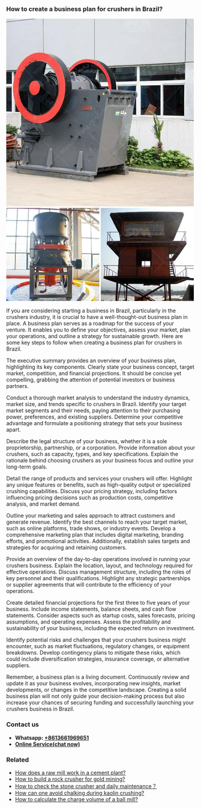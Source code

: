 <h3>How to create a business plan for crushers in Brazil?</h3><img src='1701745176.jpg' alt=''><p>If you are considering starting a business in Brazil, particularly in the crushers industry, it is crucial to have a well-thought-out business plan in place. A business plan serves as a roadmap for the success of your venture. It enables you to define your objectives, assess your market, plan your operations, and outline a strategy for sustainable growth. Here are some key steps to follow when creating a business plan for crushers in Brazil.</p><p>The executive summary provides an overview of your business plan, highlighting its key components. Clearly state your business concept, target market, competition, and financial projections. It should be concise yet compelling, grabbing the attention of potential investors or business partners.</p><p>Conduct a thorough market analysis to understand the industry dynamics, market size, and trends specific to crushers in Brazil. Identify your target market segments and their needs, paying attention to their purchasing power, preferences, and existing suppliers. Determine your competitive advantage and formulate a positioning strategy that sets your business apart.</p><p>Describe the legal structure of your business, whether it is a sole proprietorship, partnership, or a corporation. Provide information about your crushers, such as capacity, types, and key specifications. Explain the rationale behind choosing crushers as your business focus and outline your long-term goals.</p><p>Detail the range of products and services your crushers will offer. Highlight any unique features or benefits, such as high-quality output or specialized crushing capabilities. Discuss your pricing strategy, including factors influencing pricing decisions such as production costs, competitive analysis, and market demand.</p><p>Outline your marketing and sales approach to attract customers and generate revenue. Identify the best channels to reach your target market, such as online platforms, trade shows, or industry events. Develop a comprehensive marketing plan that includes digital marketing, branding efforts, and promotional activities. Additionally, establish sales targets and strategies for acquiring and retaining customers.</p><p>Provide an overview of the day-to-day operations involved in running your crushers business. Explain the location, layout, and technology required for effective operations. Discuss management structure, including the roles of key personnel and their qualifications. Highlight any strategic partnerships or supplier agreements that will contribute to the efficiency of your operations.</p><p>Create detailed financial projections for the first three to five years of your business. Include income statements, balance sheets, and cash flow statements. Consider aspects such as startup costs, sales forecasts, pricing assumptions, and operating expenses. Assess the profitability and sustainability of your business, including the expected return on investment.</p><p>Identify potential risks and challenges that your crushers business might encounter, such as market fluctuations, regulatory changes, or equipment breakdowns. Develop contingency plans to mitigate these risks, which could include diversification strategies, insurance coverage, or alternative suppliers.</p><p>Remember, a business plan is a living document. Continuously review and update it as your business evolves, incorporating new insights, market developments, or changes in the competitive landscape. Creating a solid business plan will not only guide your decision-making process but also increase your chances of securing funding and successfully launching your crushers business in Brazil.</p><h3>Contact us</h3><ul><li><strong>Whatsapp:&nbsp;<a href="https://wa.me/8613661969651">+8613661969651</a></strong></li><li><a href="https://swt.shibang-china.com/?git&amp;zhl&amp;How to create a business plan for crushers in Brazil"><strong>Online Service(chat now)</strong></a></li></ul><h3>Related</h3><ul><li><a href='How does a raw mill work in a cement plant.md'>How does a raw mill work in a cement plant?</a></li><li><a href='How to build a rock crusher for gold mining.md'>How to build a rock crusher for gold mining?</a></li><li><a href='How to check the stone crusher and daily maintenance？.md'>How to check the stone crusher and daily maintenance？</a></li><li><a href='How can one avoid chalking during kaolin crushing.md'>How can one avoid chalking during kaolin crushing?</a></li><li><a href='How to calculate the charge volume of a ball mill.md'>How to calculate the charge volume of a ball mill?</a></li></ul>